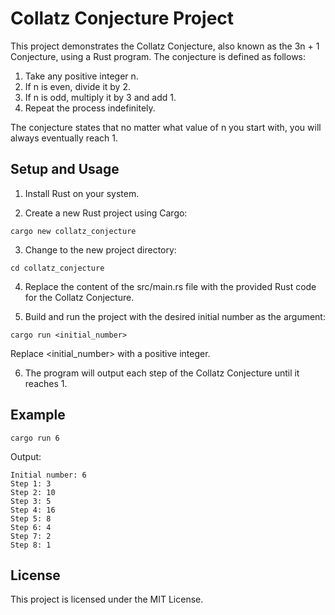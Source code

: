 # Collatz Conjecture Project

This project demonstrates the Collatz Conjecture, also known as the 3n + 1 Conjecture, using a Rust program. The conjecture is defined as follows:

1. Take any positive integer n.
2. If n is even, divide it by 2.
3. If n is odd, multiply it by 3 and add 1.
4. Repeat the process indefinitely.

The conjecture states that no matter what value of n you start with, you will always eventually reach 1.

## Setup and Usage

1. Install Rust on your system.

2. Create a new Rust project using Cargo:

```
cargo new collatz_conjecture
```

3. Change to the new project directory:

```
cd collatz_conjecture
```
4. Replace the content of the src/main.rs file with the provided Rust code for the Collatz Conjecture.

5. Build and run the project with the desired initial number as the argument:

```
cargo run <initial_number>
```
Replace <initial_number> with a positive integer.

6. The program will output each step of the Collatz Conjecture until it reaches 1.

## Example
```
cargo run 6
```
Output:
```
Initial number: 6
Step 1: 3
Step 2: 10
Step 3: 5
Step 4: 16
Step 5: 8
Step 6: 4
Step 7: 2
Step 8: 1
```

## License

This project is licensed under the MIT License.